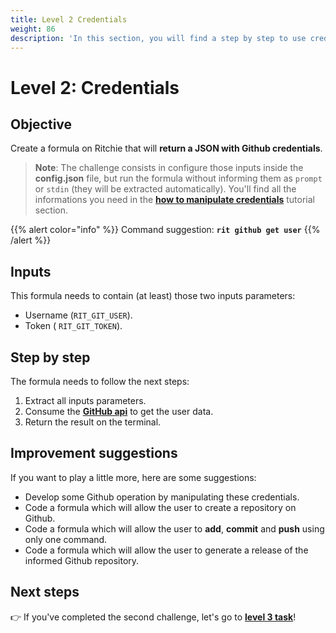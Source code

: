 ```yaml
---
title: Level 2 Credentials
weight: 86
description: 'In this section, you will find a step by step to use credentials on Ritchie.'
---
```


# Level 2: Credentials

## Objective

Create a formula on Ritchie that will **return a JSON with Github credentials**.

> **Note**: The challenge consists in configure those inputs inside the **config.json** file, but run the formula without informing them as `prompt` or `stdin` \(they will be extracted automatically\). You'll find all the informations you need in the [**how to manipulate credentials**](https://docs.ritchiecli.io/how-to/manipulate-credentials) tutorial section.

{{% alert color="info" %}}
Command suggestion: **`rit github get user`**
{{% /alert %}}

## Inputs

This formula needs to contain \(at least\) those two inputs parameters:

* Username \(`RIT_GIT_USER`\). 
* Token \( `RIT_GIT_TOKEN`\).

## Step by step

The formula needs to follow the next steps:

1. Extract all inputs parameters. 
2. Consume the [**GitHub api**](https://docs.github.com/en/free-pro-team@latest/rest/reference/users#get-a-user) to get the user data. 
3. Return the result on the terminal.

## Improvement suggestions

 If you want to play a little more, here are some suggestions:

* Develop some Github operation by manipulating these credentials. 
* Code a formula which will allow the user to create a repository on Github. 
* Code a formula which will allow the user to **add**, **commit** and **push** using only one command.  
* Code a formula which will allow the user to generate a release of the informed Github repository.

## Next steps 

👉 If you've completed the second challenge, let's go to [**level 3 task**](level-3-conditional-inputs)!

